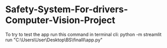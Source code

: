 # Safety-System-For-drivers-Computer-Vision-Project
To try to test the app run this command in terminal
cli: python -m streamlit run "C:\Users\User\Desktop\BS\finalll\app.py"
